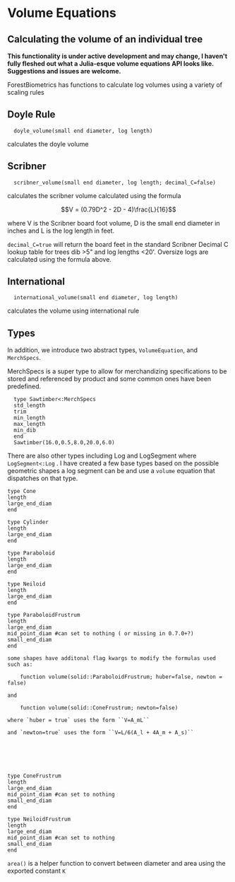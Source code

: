 # Volume Equations
## Calculating the volume of an individual tree

**This functionality is under active development and may change, I haven't fully fleshed out what a Julia-esque volume equations API looks like. Suggestions and issues are welcome.**

ForestBiometrics has functions to calculate log volumes using a variety of scaling rules


## Doyle Rule

      doyle_volume(small end diameter, log length)

calculates the doyle volume

## Scribner

      scribner_volume(small end diameter, log length; decimal_C=false)

calculates the scribner volume calculated using the formula

```math
V = (0.79D^2 - 2D - 4)\frac{L}{16}
```

where V is the Scribner board foot volume, D is the small end diameter in inches and L is the log length in feet.

 `decimal_C=true` will return the board feet in the standard Scribner Decimal C lookup table for trees dib >5" and log lengths <20'. Oversize logs are calculated using the formula above.


## International

      international_volume(small end diameter, log length)

calculates the volume using international rule

## Types

In addition, we introduce two abstract types, `VolumeEquation`, and `MerchSpecs`.

MerchSpecs is a super type to allow for merchandizing specifications to be stored and referenced by product and some common ones have been predefined.

      type Sawtimber<:MerchSpecs
      std_length
      trim
      min_length
      max_length
      min_dib
      end
      Sawtimber(16.0,0.5,8.0,20.0,6.0)


There are also other types including Log and LogSegment where `LogSegment<:Log` .
I have created a few base types based on the possible geometric shapes a log segment can be and use a `volume` equation that dispatches on that type.

    type Cone
    length
    large_end_diam
    end

    type Cylinder
    length
    large_end_diam
    end

    type Paraboloid
    length
    large_end_diam
    end

    type Neiloid
    length
    large_end_diam
    end

    type ParaboloidFrustrum
    length
    large_end_diam
    mid_point_diam #can set to nothing ( or missing in 0.7.0+?)
    small_end_diam
    end

    some shapes have additonal flag kwargs to modify the formulas used such as:

        function volume(solid::ParaboloidFrustrum; huber=false, newton = false)

    and

        function volume(solid::ConeFrustrum; newton=false)

    where `huber = true` uses the form ``V=A_mL``

    and `newton=true` uses the form ``V=L/6(A_l + 4A_m + A_s)``






    type ConeFrustrum
    length
    large_end_diam
    mid_point_diam #can set to nothing
    small_end_diam
    end

    type NeiloidFrustrum
    length
    large_end_diam
    mid_point_diam #can set to nothing
    small_end_diam
    end


`area()` is a helper function to convert between diameter and area using the exported constant `K`
